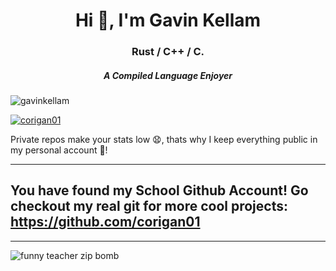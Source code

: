 <h1 align="center">Hi 👋, I'm Gavin Kellam</h1>
<h3 align="center">Rust / C++ / C.</h3>
<h5 align="center">A Compiled Language Enjoyer</h5>

<p align="left"> <img src="https://komarev.com/ghpvc/?username=gavinkellam&label=Profile%20views&color=0e75b6&style=flat" alt="gavinkellam" /> </p>
<p align="left"> <a href="https://github.com/ryo-ma/github-profile-trophy"><img src="https://github-profile-trophy.vercel.app/?username=gavinkellam&theme=onedark&column=-1" alt="corigan01" /></a> </p>
Private repos make your stats low 😧, thats why I keep everything public in my personal account 🦾!

---

## You have found my School Github Account! Go checkout my real git for more cool projects: https://github.com/corigan01

---

![funny teacher zip bomb](https://github.com/gavinkellam/gavinkellam/assets/142827601/1064c7ed-8f05-4676-987d-fe7fb84bd5f9)
